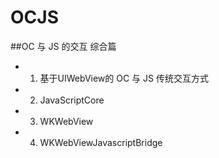 # OCJS

##OC 与 JS 的交互 综合篇

- 1. 基于UIWebView的 OC 与 JS 传统交互方式

- 2. JavaScriptCore

- 3. WKWebView

- 4. WKWebViewJavascriptBridge
